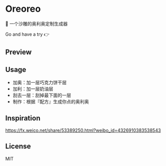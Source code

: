# Oreoreo

🍪 一个沙雕的奥利奥定制生成器

Go and have a try 👉

## Preview

## Usage

- 加奥：加一层巧克力饼干层
- 加利：加一层奶油层
- 刮去一层：刮掉最下面的一层
- 制作：根据『配方』生成你点的奥利奥

## Inspiration

https://fx.weico.net/share/53389250.html?weibo_id=4326910383538543

## License

MIT
